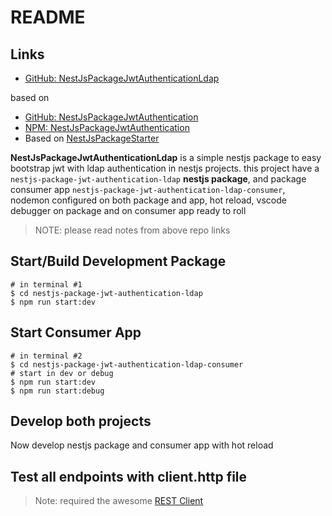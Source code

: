 # README

## Links

- [GitHub: NestJsPackageJwtAuthenticationLdap](https://github.com/koakh/NestJsPackageJwtAuthenticationLdap)

based on

- [GitHub: NestJsPackageJwtAuthentication](https://github.com/koakh/NestJsPackageJwtAuthentication)
- [NPM: NestJsPackageJwtAuthentication](https://www.npmjs.com/package/@koakh/nestjs-package-jwt-authentication-ldap)
- Based on [NestJsPackageStarter](https://github.com/koakh/NestJsPackageStarter)

**NestJsPackageJwtAuthenticationLdap** is a simple nestjs package to easy bootstrap jwt with ldap authentication in nestjs projects.
this project have a `nestjs-package-jwt-authentication-ldap` **nestjs package**, and package consumer app `nestjs-package-jwt-authentication-ldap-consumer`, nodemon configured on both package and app, hot reload, vscode debugger on package and on consumer app ready to roll

> NOTE: please read notes from above repo links

## Start/Build Development Package

```shell
# in terminal #1
$ cd nestjs-package-jwt-authentication-ldap
$ npm run start:dev
```

## Start Consumer App

```shell
# in terminal #2
$ cd nestjs-package-jwt-authentication-ldap-consumer
# start in dev or debug
$ npm run start:dev
$ npm run start:debug
```

## Develop both projects

Now develop nestjs package and consumer app with hot reload

## Test all endpoints with client.http file

> Note: required the awesome [REST Client](https://marketplace.visualstudio.com/items?itemName=humao.rest-client)
